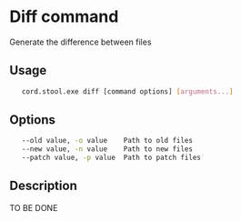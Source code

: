 # Diff command
   Generate the difference between files

## Usage
```sh
   cord.stool.exe diff [command options] [arguments...]
```

## Options
```sh
   --old value, -o value    Path to old files
   --new value, -n value    Path to new files
   --patch value, -p value  Path to patch files
```

## Description
   TO BE DONE
